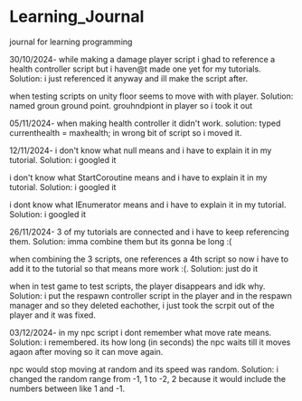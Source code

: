 # Learning_Journal
journal for learning programming 

30/10/2024- 
while making a damage player script i ghad to reference a health controller script but i haven@t made one yet for my tutorials. Solution: i just referenced it anyway and ill make the script after.

when testing scripts on unity floor seems to move with with player. Solution: named groun ground point. grouhndpiont in player so i took it out

05/11/2024-
when making health controller it didn't work. solution: typed currenthealth = maxhealth; in wrong bit of script so i moved it.

12/11/2024-
i don't know what null means and i have to explain it in my tutorial. Solution: i googled it

i don't know what StartCoroutine means and i have to explain it in my tutorial. Solution: i googled it 

i dont know what IEnumerator means and i have to explain it in my tutorial. Solution: i googled it

26/11/2024-
3 of my tutorials are connected and i have to keep referencing them. Solution: imma combine them but its gonna be long :( 

when combining the 3 scripts, one references a 4th script so now i have to add it to the tutorial so that means more work :(. Solution: just do it 

when in test game to test scripts, the player disappears and idk why. Solution: i put the respawn controller script in the player and in the respawn manager and so they deleted eachother, i just took the scrpit out of the player and it was fixed.

03/12/2024-
in my npc script i dont remember what move rate means. Solution: i remembered. its how long (in seconds) the npc waits till it moves agaon after moving so it can move again.

npc would stop moving at random and its speed was random. Solution: i changed the random range from -1, 1 to -2, 2 because it would include the numbers between like 1 and -1.
